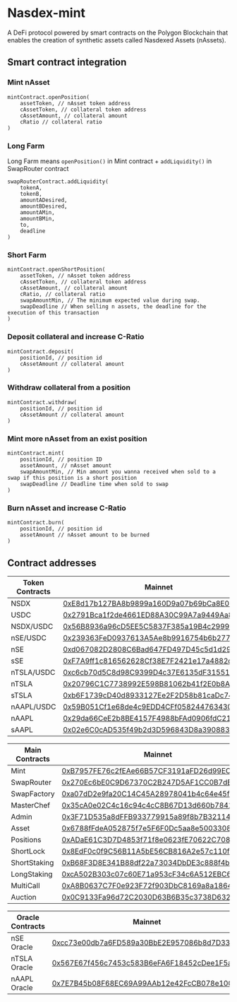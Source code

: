 # Nasdex-mint

A DeFi protocol powered by smart contracts on the Polygon Blockchain that enables the creation of synthetic assets called Nasdexed Assets (nAssets).

## Smart contract integration

### Mint nAsset

```JS
mintContract.openPosition(
    assetToken, // nAsset token address
    cAssetToken, // collateral token address
    cAssetAmount, // collateral amount
    cRatio // collateral ratio
)
```

### Long Farm

Long Farm means `openPosition()` in Mint contract + `addLiquidity()` in SwapRouter contract

```JS
swapRouterContract.addLiquidity(
    tokenA,
    tokenB,
    amountADesired,
    amountBDesired,
    amountAMin,
    amountBMin,
    to,
    deadline
)
```

### Short Farm

```JS
mintContract.openShortPosition(
    assetToken, // nAsset token address
    cAssetToken, // collateral token address
    cAssetAmount, // collateral amount
    cRatio, // collateral ratio
    swapAmountMin, // The minimum expected value during swap.
    swapDeadline // When selling n assets, the deadline for the execution of this transaction
)
```

### Deposit collateral and increase C-Ratio

```JS
mintContract.deposit(
    positionId, // position id
    cAssetAmount // collateral amount
)
```

### Withdraw collateral from a position

```JS
mintContract.withdraw(
    positionId, // position id
    cAssetAmount // collateral amount
)
```

### Mint more nAsset from an exist position
```JS
mintContract.mint(
    positionId, // position ID
    assetAmount, // nAsset amount
    swapAmountMin, // Min amount you wanna received when sold to a swap if this position is a short position
    swapDeadline // Deadline time when sold to swap
)
```

### Burn nAsset and increase C-Ratio
```JS
mintContract.burn(
    positionId, // position id
    assetAmount // nAsset amount to be burned
)
```

## Contract addresses

| Token Contracts | Mainnet                                                                                                       | Mumbai
| ----- | --------------------------------------------------------------------------------------------------------------------- | ----------------------------------------------------------------------------------------------------------------------------- |
| NSDX   | [0xE8d17b127BA8b9899a160D9a07b69bCa8E08bfc6](https://polygonscan.com/address/0xE8d17b127BA8b9899a160D9a07b69bCa8E08bfc6) |  [0x620c07ab0d26Fc22E346aadC895bc1eD84C6CF78](https://mumbai.polygonscan.com/address/0x620c07ab0d26Fc22E346aadC895bc1eD84C6CF78) |
| USDC   | [0x2791Bca1f2de4661ED88A30C99A7a9449Aa84174](https://polygonscan.com/address/0x2791Bca1f2de4661ED88A30C99A7a9449Aa84174) |  [0x2F059f10b9c8F21eF509f0a00B1A4DC21511CdFf](https://mumbai.polygonscan.com/address/0x2F059f10b9c8F21eF509f0a00B1A4DC21511CdFf) |
| NSDX/USDC   | [0x56B8936a96cD5EE5C5837F385a19B4c2999fD74a](https://polygonscan.com/address/0x56B8936a96cD5EE5C5837F385a19B4c2999fD74a) |  [0xF914dae3144E6f19DdD9143bd0f8ff8Fb016534a](https://mumbai.polygonscan.com/address/0xF914dae3144E6f19DdD9143bd0f8ff8Fb016534a) |
| nSE/USDC   | [0x239363FeD0937613A5Ae8b9916754b6b277B553E](https://polygonscan.com/address/0x239363FeD0937613A5Ae8b9916754b6b277B553E) |  [0x6CF79D9c5576dfAC54c6170D404D9569d896b0e4](https://mumbai.polygonscan.com/address/0x6CF79D9c5576dfAC54c6170D404D9569d896b0e4) |
| nSE   | [0xd067082D2808C6Bad647FD497D45c5d1d299216C](https://polygonscan.com/address/0xd067082D2808C6Bad647FD497D45c5d1d299216C) |  [0xc67B287F2F0A0b3589D1C2Fcce4B16C2c8DBDEdc](https://mumbai.polygonscan.com/address/0xc67B287F2F0A0b3589D1C2Fcce4B16C2c8DBDEdc) |
| sSE   | [0xF7A9ff1c816562628Cf38E7F2421e17a4882d901](https://polygonscan.com/address/0xF7A9ff1c816562628Cf38E7F2421e17a4882d901) |  [0x8BbaC288b26b38A98c4De9884ad4d97dc324B323](https://mumbai.polygonscan.com/address/0x8BbaC288b26b38A98c4De9884ad4d97dc324B323) |
| nTSLA/USDC   | [0xc6cb70d5C8d98C9399D4c37E6135dF31551c3A40](https://polygonscan.com/address/0xc6cb70d5C8d98C9399D4c37E6135dF31551c3A40) |  [0x211B33e5231907E26ab6FD8CAa3F6eA81936D15e](https://mumbai.polygonscan.com/address/0x211B33e5231907E26ab6FD8CAa3F6eA81936D15e) |
| nTSLA   | [0x20796C1C7738992E598B81062b41f2E0b8A8c382](https://polygonscan.com/address/0x20796C1C7738992E598B81062b41f2E0b8A8c382) |  [0x975ABb141eD45F8dAaCA49C15EF8D3650AbE0cc9](https://mumbai.polygonscan.com/address/0x975ABb141eD45F8dAaCA49C15EF8D3650AbE0cc9) |
| sTSLA   | [0xb6F1739cD40d8933127Ee2F2D58b81caDc74A8e0](https://polygonscan.com/address/0xb6F1739cD40d8933127Ee2F2D58b81caDc74A8e0) |  [0x362dB5C57CbD3CF43491134F79c334bC2a10db86](https://mumbai.polygonscan.com/address/0x362dB5C57CbD3CF43491134F79c334bC2a10db86) |
| nAAPL/USDC   | [0x59B051Cf1e68de4c9EDD4CFf0582447634306839](https://polygonscan.com/address/0x59B051Cf1e68de4c9EDD4CFf0582447634306839) | [0xDD8235664df4Ca35Ee0B814e4B4F80B82961c89f](https://mumbai.polygonscan.com/address/0xDD8235664df4Ca35Ee0B814e4B4F80B82961c89f) |
| nAAPL   | [0x29da66CeE2b8BE4157F4988bFAd0906fdC211C27](https://polygonscan.com/address/0x29da66CeE2b8BE4157F4988bFAd0906fdC211C27) | [0xe2D34f6f9939ACDDdAB8612B0ADbE7B9f3c8F0c0](https://mumbai.polygonscan.com/address/0xe2D34f6f9939ACDDdAB8612B0ADbE7B9f3c8F0c0) |
| sAAPL   | [0x02e6C0cAD535f49b2d3D596843D8a3908833aA8d](https://polygonscan.com/address/0x02e6C0cAD535f49b2d3D596843D8a3908833aA8d) | [0x4e0726a2eC86042321Dd7C62aa1AA357D81638cC](https://mumbai.polygonscan.com/address/0x4e0726a2eC86042321Dd7C62aa1AA357D81638cC) |

| Main Contracts | Mainnet                                                                                                       | Mumbai
| ----- | --------------------------------------------------------------------------------------------------------------------- | ----------------------------------------------------------------------------------------------------------------------------- |
| Mint   | [0xB7957FE76c2fEAe66B57CF3191aFD26d99EC5599](https://polygonscan.com/address/0xB7957FE76c2fEAe66B57CF3191aFD26d99EC5599) |  [0x2bFA60Fe6FDd82e732C0f8b7A87Ca6753b0167f0](https://mumbai.polygonscan.com/address/0x2bFA60Fe6FDd82e732C0f8b7A87Ca6753b0167f0) |
| SwapRouter   | [0x270Ec6bE0C9D67370C2B247D5AF1CC0B7dED0d4a](https://polygonscan.com/address/0x270Ec6bE0C9D67370C2B247D5AF1CC0B7dED0d4a) |  [0xeF1F06F0a9645A143Eaccb543f5bda85A9BD21D9](https://mumbai.polygonscan.com/address/0xeF1F06F0a9645A143Eaccb543f5bda85A9BD21D9) |
| SwapFactory   | [0xa07dD2e9fa20C14C45A28978041b4c64e45f7f97](https://polygonscan.com/address/0xa07dD2e9fa20C14C45A28978041b4c64e45f7f97) |  [0x03A8C741d36a8bF689A24C1F5d59cc122704E85F](https://mumbai.polygonscan.com/address/0x03A8C741d36a8bF689A24C1F5d59cc122704E85F) |
| MasterChef   | [0x35cA0e02C4c16c94c4cC8B67D13d660b78414f95](https://polygonscan.com/address/0x35cA0e02C4c16c94c4cC8B67D13d660b78414f95) |  [0xFe12AddfCDa0047aE304ADe81cEA6eBEe304a35d](https://mumbai.polygonscan.com/address/0xFe12AddfCDa0047aE304ADe81cEA6eBEe304a35d) |
| Admin   | [0x3F71D535a8dFFB933779915a89f8b7B321140344](https://polygonscan.com/address/0x3F71D535a8dFFB933779915a89f8b7B321140344) |  [0x1CAeb6856D561b317b29E7021B65F53f287346f6](https://mumbai.polygonscan.com/address/0x1CAeb6856D561b317b29E7021B65F53f287346f6) |
| Asset   | [0x6788fFdeA052875f7e5F6F0Dc5aa8e5003308049](https://polygonscan.com/address/0x6788fFdeA052875f7e5F6F0Dc5aa8e5003308049) |  [0x696C515e9E33f4e6c63645fac21701C0277e54d3](https://mumbai.polygonscan.com/address/0x696C515e9E33f4e6c63645fac21701C0277e54d3) |
| Positions   | [0xADaE61C3D7D4853f71f8e0623fE70622C708F266](https://polygonscan.com/address/0xADaE61C3D7D4853f71f8e0623fE70622C708F266) |  [0x9578da0aCfcAD212CCfd707acA3e0E2Ee9bf9EeC](https://mumbai.polygonscan.com/address/0x9578da0aCfcAD212CCfd707acA3e0E2Ee9bf9EeC) |
| ShortLock   | [0x8EdF0c0f9C56B11A5bE56CB816A2e57c110f44b1](https://polygonscan.com/address/0x8EdF0c0f9C56B11A5bE56CB816A2e57c110f44b1) |  [0xF68352670672db755dbD55a3d9Ff8B47d2c76Eb0](https://mumbai.polygonscan.com/address/0xF68352670672db755dbD55a3d9Ff8B47d2c76Eb0) |
| ShortStaking   | [0xB68F3D8E341B88df22a73034DbDE3c888f4bE9DE](https://polygonscan.com/address/0xB68F3D8E341B88df22a73034DbDE3c888f4bE9DE) |  [0xdD686588B64C29Bef6498f579e892AdAA293a6f3](https://mumbai.polygonscan.com/address/0xdD686588B64C29Bef6498f579e892AdAA293a6f3) |
| LongStaking   | [0xcA502B303c07c60E71a953cF34c6A512EBC61Bc6](https://polygonscan.com/address/0xcA502B303c07c60E71a953cF34c6A512EBC61Bc6) |  [0x1aD73968E12BaFB6342A0017c04309b31bC4C193](https://mumbai.polygonscan.com/address/0x1aD73968E12BaFB6342A0017c04309b31bC4C193) |
| MultiCall   | [0xA8B0637C7F0e923F72f903DbC8169a8a186433D6](https://polygonscan.com/address/0xA8B0637C7F0e923F72f903DbC8169a8a186433D6) |  [0x872808abd468F80c80213f48a5E917b5F5c371f8](https://mumbai.polygonscan.com/address/0x872808abd468F80c80213f48a5E917b5F5c371f8) |
| Auction   | [0x0C9133Fa96d72C2030D63B6B35c3738D6329A313](https://polygonscan.com/address/0x0C9133Fa96d72C2030D63B6B35c3738D6329A313) | [0xEEdCB4689B55956E1fd434790b9703466B93Ea7D](https://mumbai.polygonscan.com/address/0xEEdCB4689B55956E1fd434790b9703466B93Ea7D) |

| Oracle Contracts | Mainnet                                                                                                       | Mumbai
| ----- | --------------------------------------------------------------------------------------------------------------------- | ----------------------------------------------------------------------------------------------------------------------------- |
| nSE Oracle   | [0xcc73e00db7a6FD589a30BbE2E957086b8d7D3331](https://polygonscan.com/address/0xcc73e00db7a6FD589a30BbE2E957086b8d7D3331) |  [0xEEeEB911f1c30217EfFC662B157f8BAF91f1133b](https://mumbai.polygonscan.com/address/0xEEeEB911f1c30217EfFC662B157f8BAF91f1133b) |
| nTSLA Oracle   | [0x567E67f456c7453c583B6eFA6F18452cDee1F5a8](https://polygonscan.com/address/0x567E67f456c7453c583B6eFA6F18452cDee1F5a8) |  [0xDb12E805d004698FC58F6e4fbdD876268DF2dfFe](https://mumbai.polygonscan.com/address/0xDb12E805d004698FC58F6e4fbdD876268DF2dfFe) |
| nAAPL Oracle   | [0x7E7B45b08F68EC69A99AAb12e42FcCB078e10094](https://polygonscan.com/address/0x7E7B45b08F68EC69A99AAb12e42FcCB078e10094) | [0x78ded7ecC5149Ee1f6d0DacfaD4F20882fDEe663](https://mumbai.polygonscan.com/address/0x78ded7ecC5149Ee1f6d0DacfaD4F20882fDEe663) |
